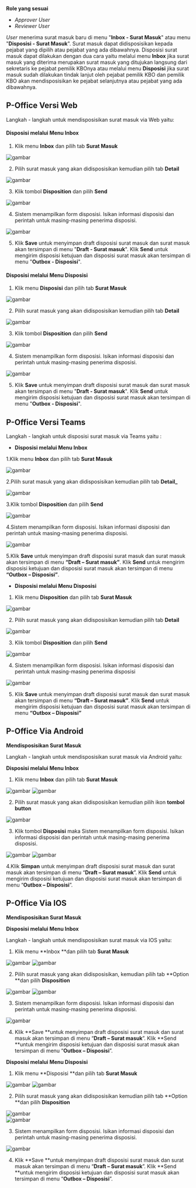 **Role yang sesuai**

- *Approver User*
- *Reviewer User*

_User_ menerima surat masuk baru di menu "**Inbox - Surat Masuk**" atau menu "**Disposisi - Surat Masuk**". Surat masuk dapat didisposisikan kepada pejabat yang dipilih atau pejabat yang ada dibawahnya. Disposisi surat masuk dapat dilakukan dengan dua cara yaitu melalui menu **Inbox** jika surat masuk yang diterima merupakan surat masuk yang ditujukan langsung dari sekretaris ke pejabat pemilik KBOnya atau melalui menu **Disposisi** jika surat masuk sudah dilakukan tindak lanjut oleh pejabat pemilik KBO dan pemilik KBO akan mendisposisikan ke pejabat selanjutnya atau pejabat yang ada dibawahnya.


## **P-Office Versi Web**

Langkah - langkah untuk mendisposisikan surat masuk via Web yaitu:

####   **Disposisi melalui Menu Inbox**

1.    Klik menu **Inbox** dan pilih tab **Surat Masuk**

![gambar](SuratMasuk/SM_Web/SM22.png)

2.    Pilih surat masuk yang akan didisposisikan kemudian pilih tab **Detail**

![gambar](SuratMasuk/SM_Web/SM23.png)

3.    Klik tombol **Disposition** dan pilih **Send**

![gambar](SuratMasuk/SM_Web/SM24.png)

4.    Sistem menampilkan form disposisi. Isikan informasi disposisi dan perintah untuk masing-masing penerima disposisi.

![gambar](SuratMasuk/SM_Web/SM25.png)

5.    Klik **Save** untuk menyimpan draft disposisi surat masuk dan surat masuk akan tersimpan di menu "**Draft - Surat masuk**". Klik **Send** untuk mengirim disposisi ketujuan dan disposisi surat masuk akan tersimpan di menu "**Outbox - Disposisi**".


####   **Disposisi melalui Menu Disposisi**

1.    Klik menu **Disposisi** dan pilih tab **Surat Masuk**

![gambar](SuratMasuk/SM_Web/SM26.png)

2.    Pilih surat masuk yang akan didisposisikan kemudian pilih tab **Detail**

![gambar](SuratMasuk/SM_Web/SM27.png)

3.    Klik tombol **Disposition** dan pilih **Send**

![gambar](SuratMasuk/SM_Web/SM28.png)

4.    Sistem menampilkan form disposisi. Isikan informasi disposisi dan perintah untuk masing-masing penerima disposisi.

![gambar](SuratMasuk/SM_Web/SM29.png)

5.    Klik **Save** untuk menyimpan draft disposisi surat masuk dan surat masuk akan tersimpan di menu "**Draft - Surat masuk**". Klik **Send** untuk mengirim disposisi ketujuan dan disposisi surat masuk akan tersimpan di menu "**Outbox - Disposisi**".


## **P-Office Versi Teams**

Langkah - langkah untuk disposisi surat masuk via Teams yaitu :

- **Disposisi melalui Menu Inbox**

1.Klik menu **Inbox** dan pilih tab **Surat Masuk**

![gambar](SuratMasuk/SM_Teams/SM25.png)


2.Pilih surat masuk yang akan didisposisikan kemudian pilih tab **Detail_**

![gambar](SuratMasuk/SM_Teams/SM26.png)


3.Klik tombol **Disposition** dan pilih **Send**

![gambar](SuratMasuk/SM_Teams/SM27.png)


4.Sistem menampilkan form disposisi. Isikan informasi disposisi dan perintah untuk masing-masing penerima disposisi.

![gambar](SuratMasuk/SM_Teams/SM28.png)


5.Klik **Save** untuk menyimpan draft disposisi surat masuk dan surat masuk akan tersimpan di menu **“Draft – Surat masuk”**. Klik **Send** untuk mengirim disposisi ketujuan dan disposisi surat masuk akan tersimpan di menu **“Outbox – Disposisi”**.

- **Disposisi melalui Menu Disposisi**

1. Klik menu **Disposition** dan pilih tab **Surat Masuk**

![gambar](SuratMasuk/SM_Teams/SM29.png)


2. Pilih surat masuk yang akan didisposisikan kemudian pilih tab **Detail**

![gambar](SuratMasuk/SM_Teams/SM30.png)


3. Klik tombol **Disposition** dan pilih **Send**

![gambar](SuratMasuk/SM_Teams/SM31.png)


4. Sistem menampilkan form disposisi. Isikan informasi disposisi dan perintah untuk masing-masing penerima disposisi

![gambar](SuratMasuk/SM_Teams/SM32.png)

5. Klik **Save** untuk menyimpan draft disposisi surat masuk dan surat masuk akan tersimpan di menu **“Draft – Surat masuk”**. Klik **Send** untuk mengirim disposisi ketujuan dan disposisi surat masuk akan tersimpan di menu **“Outbox – Disposisi”**

## **P-Office Via Android**

**Mendisposisikan Surat Masuk**

Langkah - langkah untuk mendisposisikan surat masuk via Android yaitu:

**Disposisi melalui Menu Inbox**

1. Klik menu **Inbox** dan pilih tab **Surat Masuk**

![gambar](SuratMasuk/SM_Android/DispoSM/D01.jpg) ![gambar](SuratMasuk/SM_Android/DispoSM/D02.jpg)

2. Pilih surat masuk yang akan didisposisikan kemudian pilih ikon **tombol button**


![gambar](SuratMasuk/SM_Android/DispoSM/D03.jpg)

3. Klik tombol **Disposisi** maka Sistem menampilkan form disposisi. Isikan informasi disposisi dan perintah untuk masing-masing penerima disposisi.

![gambar](SuratMasuk/SM_Android/DispoSM/D04.jpg) ![gambar](SuratMasuk/SM_Android/DispoSM/D05.jpg)

4.Klik **Simpan** untuk menyimpan draft disposisi surat masuk dan surat masuk akan tersimpan di menu “**Draft – Surat masuk**”. Klik **Send** untuk mengirim disposisi ketujuan dan disposisi surat masuk akan tersimpan di menu “**Outbox – Disposisi**”.
   

## **P-Office Via IOS**

**Mendisposisikan Surat Masuk**

**Disposisi melalui Menu Inbox**

Langkah - langkah untuk mendisposisikan surat masuk via IOS yaitu:

1. Klik menu **Inbox **dan pilih tab **Surat Masuk**
   
![gambar](SuratMasuk/SM_IOS/SM-55.png)
![gambar](SuratMasuk/SM_IOS/SM-56.png)

2. Pilih surat masuk yang akan didisposisikan, kemudian pilih tab **Option **dan pilih **Disposition**
   
![gambar](SuratMasuk/SM_IOS/SM-27.png)
![gambar](SuratMasuk/SM_IOS/SM-28.png)

3. Sistem menampilkan form disposisi. Isikan informasi disposisi dan perintah untuk masing-masing penerima disposisi.
   
![gambar](SuratMasuk/SM_IOS/SM-29.png)

4. Klik **Save **untuk menyimpan draft disposisi surat masuk dan surat masuk akan tersimpan di menu “**Draft – Surat masuk**”. Klik **Send **untuk mengirim disposisi ketujuan dan disposisi surat masuk akan tersimpan di menu “**Outbox – Disposisi**”.

**Disposisi melalui Menu Disposisi**

1. Klik menu **Disposisi **dan pilih tab **Surat Masuk**
   
![gambar](SuratMasuk/SM_IOS/SM-30.png)
![gambar](SuratMasuk/SM_IOS/SM-31.png)

2. Pilih surat masuk yang akan didisposisikan kemudian pilih tab **Option **dan pilih **Disposition**
   
![gambar](SuratMasuk/SM_IOS/SM-57.png)   
![gambar](SuratMasuk/SM_IOS/SM-32.png)

3. Sistem menampilkan form disposisi. Isikan informasi disposisi dan perintah untuk masing-masing penerima disposisi.
   
![gambar](SuratMasuk/SM_IOS/SM-33.png) 

4. Klik **Save **untuk menyimpan draft disposisi surat masuk dan surat masuk akan tersimpan di menu “**Draft – Surat masuk**”. Klik **Send **untuk mengirim disposisi ketujuan dan disposisi surat masuk akan tersimpan di menu “**Outbox – Disposisi**”.